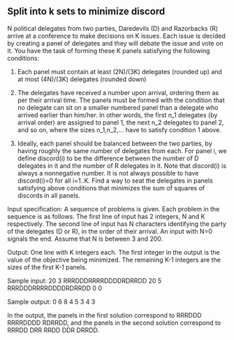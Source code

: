 Split into k sets to minimize discord
-------------------------------------
N political delegates from two parties, Daredevils (D) and Razorbacks (R) 
arrive at a conference to make decisions on K issues.  Each issue is
decided by creating a panel of delegates and they will debate the
issue and vote on it.  You have the task of forming these K panels
satisfying the following conditions:

1. Each panel must contain at least (2N)/(3K) delegates (rounded up) and
   at most (4N)/(3K) delegates (rounded down)

2. The delegates have received a number upon arrival, ordering them as
   per their arrival time.  The panels must be formed with the
   condition that no delegate can sit on a smaller numbered panel than
   a delegate who arrived earlier than him/her.  In other words, the
   first n_1 delegates (by arrival order) are assigned to panel 1, the
   next n_2 delegates to panel 2, and so on, where the sizes
   n_1,n_2,... have to satisfy condition 1 above.

3. Ideally, each panel should be balanced between the two parties, by
   having roughly the same number of delegates from each.  For panel i, 
   we define discord(i) to be the difference between the number of D
   delegates in it and the number of R delegates in it.  Note that
   discord(i) is always a nonnegative number.  It is not always
   possible to have discord(i)=0 for all i=1..K.  Find a way to
   seat the delegates in panels satisfying above conditions that
   minimizes the sum of squares of discords in all panels.

Input specification:
A sequence of problems is given.  Each problem in the sequence is as
follows.  The first line of input has 2 integers, N and K respectively.
The second line of input has N characters identifying the party of the
delegates (D or R), in the order of their arrival.  An input with N=0
signals the end.  Assume that N is between 3 and 200.

Output:
One line with K integers each.  The first integer in the output is the
value of the objective being minimized.  The remaining K-1 integers
are the sizes of the first K-1 panels.

Sample input:
20 3
RRRDDDRRRRDDDDRDRRDD
20 5
RRRDDDRRRRDDDDRDRRDD
0 0

Sample output:
0 6 8
4 5 3 4 3


In the output, the panels in the first solution correspond to
RRRDDD RRRRDDDD RDRRDD, and the panels in the second solution
correspond to RRRDD DRR RRDD DDR DRRDD.
